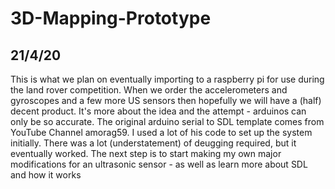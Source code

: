 # 3D-Mapping-Prototype

## 21/4/20
This is what we plan on eventually importing to a raspberry pi for use during the land rover competition.
When we order the accelerometers and gyroscopes and a few more US sensors then hopefully we will have a (half) decent product. 
It's more about the idea and the attempt - arduinos can only be so accurate.
The original arduino serial to SDL template comes from YouTube Channel amorag59. I used a lot of his code to set up the system initially.
There was a lot (understatement) of deugging required, but it eventually worked. The next step is to start making my own major
modifications for an ultrasonic sensor - as well as learn more about SDL and how it works
